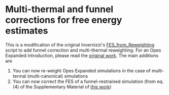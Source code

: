 # Multi-thermal and funnel corrections for free energy estimates
This is a modification of the original Invernizzi's [FES_from_Reweighting](https://github.com/invemichele/opes/blob/master/postprocessing/FES_from_Reweighting.py) script to add funnel correction and multi-thermal reweighting. For an Opes Expanded introduction, please read the [original work](doi.org/10.1103/PhysRevX.10.041034).
The main additions are
1. You can now re-weight Opes Expanded simulations in the case of multi-termal (multi-canonical) simulations
2. You can now correct the FES of a funnel-restrained simulation (from eq. (4) of the Supplementary Material of [this work](https://doi.org/10.1038/s41467-020-20310-0))
